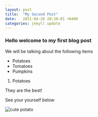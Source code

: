 ```yaml
---
layout: post
title:  "My Second Post"
date:   2021-04-26 20:20:01 +0400
categories: jekyll update
---
```


### Hello welcome to my first blog post

We will be talking about the following items

- Potatoes
- Tomatoes
- Pumpkins

1. Potatoes

They are the best!

See your yourself below

![cute potato]({{site.baseurl}}/assets/potato.jpg)